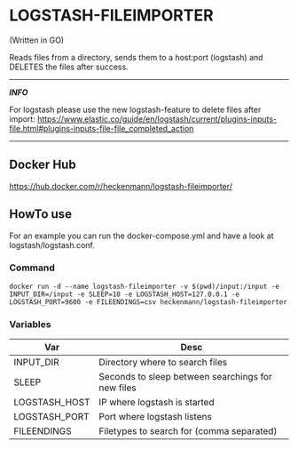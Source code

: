 # LOGSTASH-FILEIMPORTER
(Written in GO)

Reads files from a directory, sends them to a host:port (logstash) and DELETES the files after success.

---

***INFO***

For logstash please use the new logstash-feature to delete files after import: https://www.elastic.co/guide/en/logstash/current/plugins-inputs-file.html#plugins-inputs-file-file_completed_action

---


## Docker Hub
https://hub.docker.com/r/heckenmann/logstash-fileimporter/

## HowTo use
For an example you can run the docker-compose.yml and have a look at logstash/logstash.conf.

### Command
```
docker run -d --name logstash-fileimporter -v $(pwd)/input:/input -e INPUT_DIR=/input -e SLEEP=10 -e LOGSTASH_HOST=127.0.0.1 -e LOGSTASH_PORT=9600 -e FILEENDINGS=csv heckenmann/logstash-fileimporter
```
### Variables
|Var        | Desc                                      |
|-----|-----|
|INPUT_DIR  | Directory where to search files       |
|SLEEP      | Seconds to sleep between searchings for new files |
|LOGSTASH_HOST | IP where logstash is started |
|LOGSTASH_PORT | Port where logstash listens |
|FILEENDINGS | Filetypes to search for (comma separated) |
